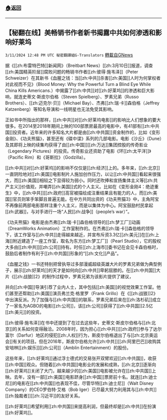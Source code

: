 ###  [:house:返回](README.md)
---


## 【秘翻在线】美畅销书作者新书揭露中共如何渗透和影响好莱坞
`3/11/2024 12:48 PM UTC 秘密翻譯組G-Translators` [轉載自GNews](https://gnews.org/articles/2384394)

据《[[zh:布雷特巴特]]新闻网》（Breitbart News）[[zh:3月10日]]报道，调查[[zh:美国精英阶层]]腐败问题的畅销书作者[[zh:彼得·施韦泽]]（Peter Schweizer）在其新书《血腥之钱：当[[zh:中共]]杀害[[zh:美国]]人时为何掌权者对此视而不见》（Blood Money: Why the Powerful Turn a Blind Eye While China Kills Americans.）中揭露了[[zh:中共]]对[[zh:好莱坞]]的渗透和巨大影响，就连史蒂文·斯皮尔伯格（Steven Spielberg）、罗素兄弟（Russo Brothers）、[[zh:迈克尔·贝]]（Michael Bay）、杰弗[[zh:瑞·卡]]森伯格（Jeffrey Katzenberg）等知名导演和一线明星也无法免受其影响。

正如书中所指出的那样，[[zh:中共]]对[[zh:好莱坞电影]]的影响比人们想象的要大很多。在2014至2018年期间上映的100部票房最高的电影中，有41部有[[zh:中共国]]投资者。近年来的许多知名大片都是由[[zh:中共国]]资金制作的，比如《变形金刚》、《功夫熊猫》，甚至还有《碟中谍》系列的几部电影。电影《沙丘》（Dune）及其即将上映的续集均获得了由[[zh:中国]][[zh:万达]]集团控股的传奇影业（Legendary Pictures）的投资。传奇影业还资助了电影《环[[zh:太平洋]]》（Pacific Rim）和《哥斯拉》（Godzilla）。

[[zh:中共]]对[[zh:好莱坞]]的影响不仅仅是[[zh:经济]]上的。多年来，[[zh:北京]]一直阴险地对[[zh:美国]]电影制片人施加创作压力，以让[[zh:中共国]]看起来很强大，而[[zh:美国]]相较之下显得较为弱小。同时还吹捧和宣扬集体主义等[[zh:共产主义]]价值观，并嘲弄[[zh:美国]]式的个人主义。比如在《变形金刚4：绝迹重生》中，[[zh:中共]][[zh:政府]]高官被描绘成注重结果且有能力的人，而[[zh:美国]]官员则笨手笨脚且普遍无能。在中方共同出资的《功夫熊猫3》中，主角阿宝不再像前两部电影那样注重个人主义，而是以集体为中心。阿宝鼓励村民拿起[[zh:武器]]，与对手进行一场“人民[[zh:战争]]（people’s war）”。

《功夫熊猫》电影是由杰弗[[zh:瑞·卡]]森伯格领导的[[zh:梦工厂]]动画（DreamWorks Animation）工作室制作的。在杰弗[[zh:瑞·卡]]森伯格的领导下，该工作室与[[zh:中共]]走得越来越近，并宣布斥资3.3亿[[zh:美元]]在[[zh:上海]]附近建造了一座工作室，取名为东方[[zh:梦工厂]]（Pearl Studio），它的股权大多由[[zh:中共]][[zh:公司]]持有。时任[[zh:上海市]]委书记在会见卡森伯格时，鼓励后者制作有利于[[zh:中共国]]形象的“[[zh:文化]]产品”。

《血腥之钱》一书还特别把曾执导过多部漫威超级英雄大片的罗素兄弟做为典型例子，展示[[zh:好莱坞]]的天才是如何向[[zh:中共]]卑躬屈膝的。在[[zh:中共国]]大片《[[zh:战狼]]2》的制作过程中，罗素兄弟为该影片提供了建议，

并向[[zh:中国]]导演引荐了业内人士，其中包括[[zh:美国]]的视觉效果工作室。他们甚至还帮助[[zh:美国]]演员弗兰克·格里罗（Frank Grillo）在《[[zh:战狼]]2》中出演反派。为了加强与[[zh:中共国]]的联系，罗素兄弟后来在[[zh:洛杉矶]]成立了一家名为AGBO的电影[[zh:公司]]，该[[zh:公司]]获得了[[zh:中共国]]2.5亿[[zh:美元]]的投资。

[[zh:彼得·施韦泽]]在书中还提到了在过去这些年，史蒂文·斯皮尔伯格与[[zh:北京]]的关系如何变得融洽。2008年时，因为担心[[zh:中共]][[zh:政府]]参与了达尔富尔（Darfur）地区的侵犯[[zh:人权]]行为，斯皮尔伯格退出了与[[zh:北京奥运会]]有关的项目。但在2016年，斯皮尔伯格允许[[zh:中共]][[zh:阿里巴巴]]收购其安培林[[zh:娱乐]][[zh:公司]]（Amblin Entertainment）的股份。

这些年来，[[zh:好莱坞]]通过浮士德式的交易张开双臂欢迎[[zh:中共国]]，收获[[zh:中国]]观众。但随着[[zh:中共国]]电影业的发展和成熟，[[zh:北京]]逐渐向[[zh:好莱坞]]关闭了大门，越来越少的[[zh:美国]]电影被允许在[[zh:中共国]]上映。去年，没有一部[[zh:美国]]电影跻身[[zh:中国]]票房前十名。就连[[zh:迪士尼]]的电影在[[zh:中共国]]也表现不佳，尽管华特[[zh:迪士尼]]（Walt Disney Company）的CEO罗伯特·艾格（Bob Iger）已尽最大努力利用其与[[zh:中共]][[zh:独裁者]][[zh:习近平]]的友好关系。

[[zh:好莱坞]]希望利用[[zh:中共国]]来提高利润，但最终却是[[zh:中共]]在扮演[[zh:好莱坞]]。
